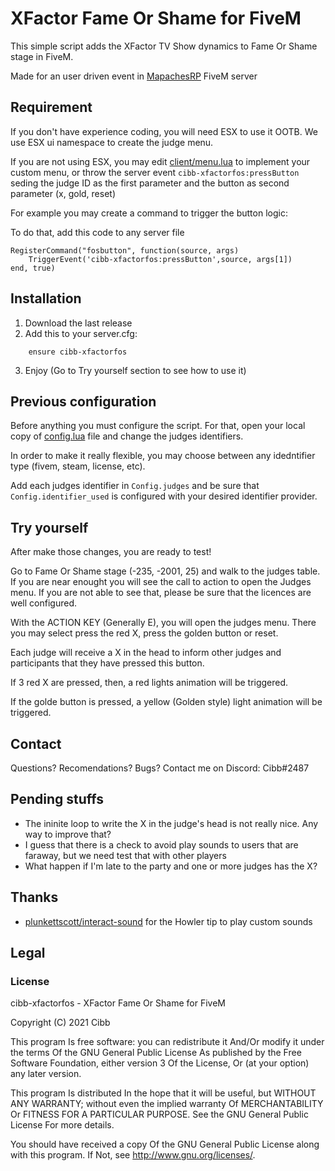 # XFactor Fame Or Shame for FiveM
This simple script adds the XFactor TV Show dynamics to Fame Or Shame stage in FiveM.

Made for an user driven event in [MapachesRP](https://mapachesrp.com/) FiveM server

## Requirement
If you don't have experience coding, you will need ESX to use it OOTB. We use ESX ui namespace to create the judge menu.

If you are not using ESX, you may edit [client/menu.lua](client/menu.lua) to implement your custom menu, or throw the server event `cibb-xfactorfos:pressButton` seding the judge ID as the first parameter and the button as second parameter (x, gold, reset)

For example you may create a command to trigger the button logic:

To do that, add this code to any server file

```
RegisterCommand("fosbutton", function(source, args)
    TriggerEvent('cibb-xfactorfos:pressButton',source, args[1])
end, true)
```

## Installation
1. Download the last release
2. Add this to your server.cfg:
```
    ensure cibb-xfactorfos
```
3. Enjoy (Go to Try yourself section to see how to use it)

## Previous configuration
Before anything you must configure the script. For that, open your local copy of  [config.lua](config.lua) file and change the judges identifiers.

In order to make it really flexible, you may choose between any idedntifier type (fivem, steam, license, etc). 

Add each judges identifier in `Config.judges` and be sure that `Config.identifier_used` is configured with your desired identifier provider.

## Try yourself
After make those changes, you are ready to test!

Go to Fame Or Shame stage (-235, -2001, 25) and walk to the judges table. If you are near enought you will see the call to action to open the Judges menu. If you are not able to see that, please be sure that the licences are well configured.

With the ACTION KEY (Generally E), you will open the judges menu. There you may select press the red X, press the golden button or reset.

Each judge will receive a X in the head to inform other judges and participants that they have pressed this button.

If 3 red X are pressed, then, a red lights animation will be triggered.

If the golde button is pressed, a yellow (Golden style) light animation will be triggered.

## Contact
Questions? Recomendations? Bugs? Contact me on Discord: Cibb#2487

## Pending stuffs
- The ininite loop to write the X in the judge's head is not really nice. Any way to improve that?
- I guess that there is a check to avoid play sounds to users that are faraway, but we need test that with other players
- What happen if I'm late to the party and one or more judges has the X?

## Thanks
- [plunkettscott/interact-sound](https://github.com/plunkettscott/interact-sound) for the Howler tip to play custom sounds 

## Legal

### License

cibb-xfactorfos - XFactor Fame Or Shame for FiveM

Copyright (C) 2021 Cibb

This program Is free software: you can redistribute it And/Or modify it under the terms Of the GNU General Public License As published by the Free Software Foundation, either version 3 Of the License, Or (at your option) any later version.

This program Is distributed In the hope that it will be useful, but WITHOUT ANY WARRANTY; without even the implied warranty Of MERCHANTABILITY Or FITNESS FOR A PARTICULAR PURPOSE. See the GNU General Public License For more details.

You should have received a copy Of the GNU General Public License along with this program. If Not, see http://www.gnu.org/licenses/.
